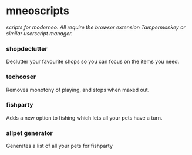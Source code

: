 # mneoscripts

_scripts for moderneo. All require the browser extension Tampermonkey or similar userscript manager._

### shopdeclutter
Declutter your favourite shops so you can focus on the items you need.

### techooser
Removes monotony of playing, and stops when maxed out.

### fishparty
Adds a new option to fishing which lets all your pets have a turn.

### allpet generator
Generates a list of all your pets for fishparty
